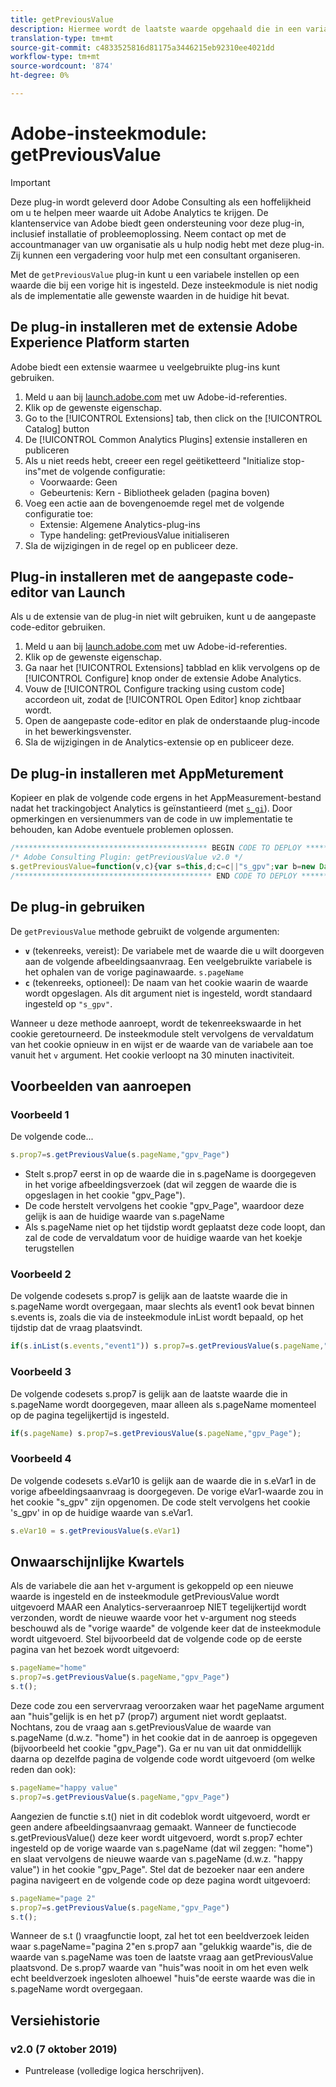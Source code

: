 ```yaml
---
title: getPreviousValue
description: Hiermee wordt de laatste waarde opgehaald die in een variabele is doorgegeven.
translation-type: tm+mt
source-git-commit: c4833525816d81175a3446215eb92310ee4021dd
workflow-type: tm+mt
source-wordcount: '874'
ht-degree: 0%

---
```



# Adobe-insteekmodule: getPreviousValue

>[!IMPORTANT]
>
>Deze plug-in wordt geleverd door Adobe Consulting als een hoffelijkheid om u te helpen meer waarde uit Adobe Analytics te krijgen. De klantenservice van Adobe biedt geen ondersteuning voor deze plug-in, inclusief installatie of probleemoplossing. Neem contact op met de accountmanager van uw organisatie als u hulp nodig hebt met deze plug-in. Zij kunnen een vergadering voor hulp met een consultant organiseren.

Met de `getPreviousValue` plug-in kunt u een variabele instellen op een waarde die bij een vorige hit is ingesteld. Deze insteekmodule is niet nodig als de implementatie alle gewenste waarden in de huidige hit bevat.

## De plug-in installeren met de extensie Adobe Experience Platform starten

Adobe biedt een extensie waarmee u veelgebruikte plug-ins kunt gebruiken.

1. Meld u aan bij [launch.adobe.com](https://launch.adobe.com) met uw Adobe-id-referenties.
1. Klik op de gewenste eigenschap.
1. Go to the [!UICONTROL Extensions] tab, then click on the [!UICONTROL Catalog] button
1. De [!UICONTROL Common Analytics Plugins] extensie installeren en publiceren
1. Als u niet reeds hebt, creeer een regel geëtiketteerd &quot;Initialize stop-ins&quot;met de volgende configuratie:
   * Voorwaarde: Geen
   * Gebeurtenis: Kern - Bibliotheek geladen (pagina boven)
1. Voeg een actie aan de bovengenoemde regel met de volgende configuratie toe:
   * Extensie: Algemene Analytics-plug-ins
   * Type handeling: getPreviousValue initialiseren
1. Sla de wijzigingen in de regel op en publiceer deze.

## Plug-in installeren met de aangepaste code-editor van Launch

Als u de extensie van de plug-in niet wilt gebruiken, kunt u de aangepaste code-editor gebruiken.

1. Meld u aan bij [launch.adobe.com](https://launch.adobe.com) met uw Adobe-id-referenties.
1. Klik op de gewenste eigenschap.
1. Ga naar het [!UICONTROL Extensions] tabblad en klik vervolgens op de [!UICONTROL Configure] knop onder de extensie Adobe Analytics.
1. Vouw de [!UICONTROL Configure tracking using custom code] accordeon uit, zodat de [!UICONTROL Open Editor] knop zichtbaar wordt.
1. Open de aangepaste code-editor en plak de onderstaande plug-incode in het bewerkingsvenster.
1. Sla de wijzigingen in de Analytics-extensie op en publiceer deze.

## De plug-in installeren met AppMeturement

Kopieer en plak de volgende code ergens in het AppMeasurement-bestand nadat het trackingobject Analytics is geïnstantieerd (met [`s_gi`](../functions/s-gi.md)). Door opmerkingen en versienummers van de code in uw implementatie te behouden, kan Adobe eventuele problemen oplossen.

```js
/******************************************* BEGIN CODE TO DEPLOY *******************************************/
/* Adobe Consulting Plugin: getPreviousValue v2.0 */
s.getPreviousValue=function(v,c){var s=this,d;c=c||"s_gpv";var b=new Date;b.setTime(b.getTime()+18E5);s.c_r(c)&&(d=s.c_r(c)); v?s.c_w(c,v,b):s.c_w(c,d,b);return d};
/******************************************** END CODE TO DEPLOY ********************************************/
```

## De plug-in gebruiken

De `getPreviousValue` methode gebruikt de volgende argumenten:

* **`v`** (tekenreeks, vereist): De variabele met de waarde die u wilt doorgeven aan de volgende afbeeldingsaanvraag. Een veelgebruikte variabele is het ophalen van de vorige paginawaarde. `s.pageName`
* **`c`** (tekenreeks, optioneel): De naam van het cookie waarin de waarde wordt opgeslagen.  Als dit argument niet is ingesteld, wordt standaard ingesteld op `"s_gpv"`.

Wanneer u deze methode aanroept, wordt de tekenreekswaarde in het cookie geretourneerd. De insteekmodule stelt vervolgens de vervaldatum van het cookie opnieuw in en wijst er de waarde van de variabele aan toe vanuit het `v` argument. Het cookie verloopt na 30 minuten inactiviteit.

## Voorbeelden van aanroepen

### Voorbeeld 1

De volgende code...

```js
s.prop7=s.getPreviousValue(s.pageName,"gpv_Page")
```

* Stelt s.prop7 eerst in op de waarde die in s.pageName is doorgegeven in het vorige afbeeldingsverzoek (dat wil zeggen de waarde die is opgeslagen in het cookie &quot;gpv_Page&quot;).
* De code herstelt vervolgens het cookie &quot;gpv_Page&quot;, waardoor deze gelijk is aan de huidige waarde van s.pageName
* Als s.pageName niet op het tijdstip wordt geplaatst deze code loopt, dan zal de code de vervaldatum voor de huidige waarde van het koekje terugstellen

### Voorbeeld 2

De volgende codesets s.prop7 is gelijk aan de laatste waarde die in s.pageName wordt overgegaan, maar slechts als event1 ook bevat binnen s.events is, zoals die via de insteekmodule inList wordt bepaald, op het tijdstip dat de vraag plaatsvindt.

```js
if(s.inList(s.events,"event1")) s.prop7=s.getPreviousValue(s.pageName,"gpv_Page");
```

### Voorbeeld 3

De volgende codesets s.prop7 is gelijk aan de laatste waarde die in s.pageName wordt doorgegeven, maar alleen als s.pageName momenteel op de pagina tegelijkertijd is ingesteld.

```js
if(s.pageName) s.prop7=s.getPreviousValue(s.pageName,"gpv_Page");
```

### Voorbeeld 4

De volgende codesets s.eVar10 is gelijk aan de waarde die in s.eVar1 in de vorige afbeeldingsaanvraag is doorgegeven.   De vorige eVar1-waarde zou in het cookie &quot;s_gpv&quot; zijn opgenomen.  De code stelt vervolgens het cookie &#39;s_gpv&#39; in op de huidige waarde van s.eVar1.

```js
s.eVar10 = s.getPreviousValue(s.eVar1)
```

## Onwaarschijnlijke Kwartels

Als de variabele die aan het v-argument is gekoppeld op een nieuwe waarde is ingesteld en de insteekmodule getPreviousValue wordt uitgevoerd MAAR een Analytics-serveraanroep NIET tegelijkertijd wordt verzonden, wordt de nieuwe waarde voor het v-argument nog steeds beschouwd als de &quot;vorige waarde&quot; de volgende keer dat de insteekmodule wordt uitgevoerd.
Stel bijvoorbeeld dat de volgende code op de eerste pagina van het bezoek wordt uitgevoerd:

```js
s.pageName="home"
s.prop7=s.getPreviousValue(s.pageName,"gpv_Page")
s.t();
```

Deze code zou een servervraag veroorzaken waar het pageName argument aan &quot;huis&quot;gelijk is en het p7 (prop7) argument niet wordt geplaatst.  Nochtans, zou de vraag aan s.getPreviousValue de waarde van s.pageName (d.w.z. &quot;home&quot;) in het cookie dat in de aanroep is opgegeven (bijvoorbeeld het cookie &quot;gpv_Page&quot;).
Ga er nu van uit dat onmiddellijk daarna op dezelfde pagina de volgende code wordt uitgevoerd (om welke reden dan ook):

```js
s.pageName="happy value"
s.prop7=s.getPreviousValue(s.pageName,"gpv_Page")
```

Aangezien de functie s.t() niet in dit codeblok wordt uitgevoerd, wordt er geen andere afbeeldingsaanvraag gemaakt.  Wanneer de functiecode s.getPreviousValue() deze keer wordt uitgevoerd, wordt s.prop7 echter ingesteld op de vorige waarde van s.pageName (dat wil zeggen: &quot;home&quot;) en slaat vervolgens de nieuwe waarde van s.pageName (d.w.z. &quot;happy value&quot;) in het cookie &quot;gpv_Page&quot;.
Stel dat de bezoeker naar een andere pagina navigeert en de volgende code op deze pagina wordt uitgevoerd:

```js
s.pageName="page 2"
s.prop7=s.getPreviousValue(s.pageName,"gpv_Page")
s.t();
```

Wanneer de s.t () vraagfunctie loopt, zal het tot een beeldverzoek leiden waar s.pageName=&quot;pagina 2&quot;en s.prop7 aan &quot;gelukkig waarde&quot;is, die de waarde van s.pageName was toen de laatste vraag aan getPreviousValue plaatsvond.   De s.prop7 waarde van &quot;huis&quot;was nooit in om het even welk echt beeldverzoek ingesloten alhoewel &quot;huis&quot;de eerste waarde was die in s.pageName wordt overgegaan.

## Versiehistorie

### v2.0 (7 oktober 2019)

* Puntrelease (volledige logica herschrijven).

